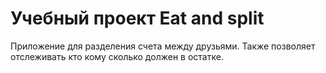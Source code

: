# Учебный проект Eat and split
Приложение для разделения счета между друзьями. Также позволяет отслеживать кто кому сколько должен в остатке.
